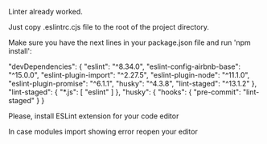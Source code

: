 Linter already worked.

Just copy .eslintrc.cjs file to the root of the project directory.

Make sure you have the next lines in your package.json file and run 'npm install':

"devDependencies": {
"eslint": "^8.34.0",
"eslint-config-airbnb-base": "^15.0.0",
"eslint-plugin-import": "^2.27.5",
"eslint-plugin-node": "^11.1.0",
"eslint-plugin-promise": "^6.1.1",
"husky": "^4.3.8",
"lint-staged": "^13.1.2"
},
"lint-staged": {
"\*.js": [
"eslint"
]
},
"husky": {
"hooks": {
"pre-commit": "lint-staged"
}
}

Please, install ESLint extension for your code editor

In case modules import showing error reopen your editor
